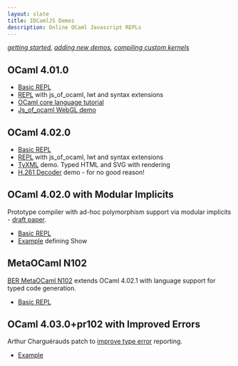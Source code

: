 ```yaml
---
layout: slate
title: IOCamlJS Demos
description: Online OCaml Javascript REPLs
---
```


<object type="image/svg+xml" data="IOnotepadJS.svg"></object>

_[getting started](getting_started.html),
[adding new demos](adding_demos.html), 
[compiling custom kernels](compiling_kernels.html)_

## OCaml 4.01.0

* [Basic REPL](min.html)
* [REPL](full.html) with js_of_ocaml, lwt and syntax extensions
* [OCaml core language tutorial](core_language.html)
* [Js_of_ocaml WebGL demo](webgl_demo.html)

## OCaml 4.02.0 

* [Basic REPL](min402.html)
* [REPL](full402.html) with js_of_ocaml, lwt and syntax extensions
* [TyXML](tyxml.html) demo.  Typed HTML and SVG with rendering
* [H.261 Decoder](oh261.html) demo - for no good reason!

## OCaml 4.02.0 with Modular Implicits 

Prototype compiler with ad-hoc polymorphism support via modular 
implicits - [draft paper](http://www.lpw25.net/ml2014.pdf).

* [Basic REPL](modimp.html)
* [Example](modimp_show.html) defining Show

## MetaOCaml N102

[BER MetaOCaml N102](http://okmij.org/ftp/ML/MetaOCaml.html) extends
OCaml 4.02.1 with language support for typed code generation.

* [Basic REPL](ber.html)

## OCaml 4.03.0+pr102 with Improved Errors

Arthur Charguérauds patch to 
[improve type error](https://ocaml.org/meetings/ocaml/2014/ocaml2014_9.pdf) 
reporting. 

* [Example](improved_errors.html)
